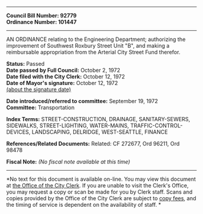 * * * * *  
  
**Council Bill Number: [](#h0)[](#h2)92779**   
**Ordinance Number: 101447**  
  
* * * * *  
  
AN ORDINANCE relating to the Engineering Department; authorizing the improvement of Southwest Roxbury Street Unit "B", and making a reimbursable appropriation from the Arterial City Street Fund therefor.  
  
**Status:** Passed   
**Date passed by Full Council:** October 2, 1972   
**Date filed with the City Clerk:** October 12, 1972   
**Date of Mayor's signature:** October 12, 1972   
[(about the signature date)](/~public/approvaldate.htm)   
  
  
**Date introduced/referred to committee:** September 19, 1972   
**Committee:** Transportation   
  
**Index Terms:** STREET-CONSTRUCTION, DRAINAGE, SANITARY-SEWERS, SIDEWALKS, STREET-LIGHTING, WATER-MAINS, TRAFFIC-CONTROL-DEVICES, LANDSCAPING, DELRIDGE, WEST-SEATTLE, FINANCE  
  
**References/Related Documents:** Related: CF 272677, Ord 96211, Ord 98478  
  
**Fiscal Note:** *(No fiscal note available at this time)*  
  
* * * * *  
  
*No text for this document is available on-line. You may view this document at [the Office of the City Clerk](http://www.seattle.gov/leg/clerk/contactUs.htm). If you are unable to visit the Clerk's Office, you may request a copy or scan be made for you by Clerk staff. Scans and copies provided by the Office of the City Clerk are subject to [copy fees](http://clerk.seattle.gov/~public/clerkfees.htm), and the timing of service is dependent on the availability of staff. *  
  
  
